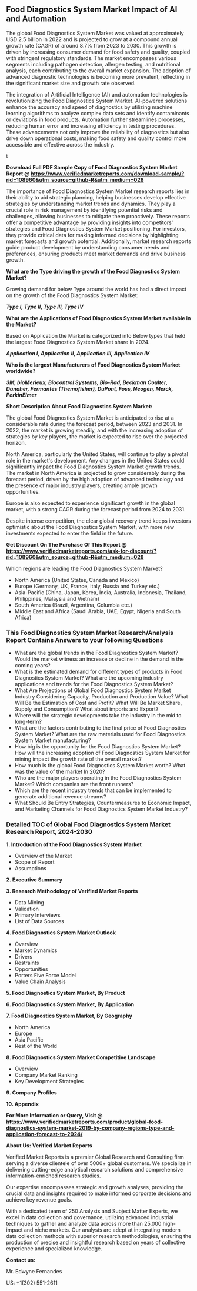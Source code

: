 <h2>Food Diagnostics System Market Impact of AI and Automation</h2><p>The global Food Diagnostics System Market was valued at approximately USD 2.5 billion in 2022 and is projected to grow at a compound annual growth rate (CAGR) of around 8.7% from 2023 to 2030. This growth is driven by increasing consumer demand for food safety and quality, coupled with stringent regulatory standards. The market encompasses various segments including pathogen detection, allergen testing, and nutritional analysis, each contributing to the overall market expansion. The adoption of advanced diagnostic technologies is becoming more prevalent, reflecting in the significant market size and growth rate observed.</p><p>The integration of Artificial Intelligence (AI) and automation technologies is revolutionizing the Food Diagnostics System Market. AI-powered solutions enhance the accuracy and speed of diagnostics by utilizing machine learning algorithms to analyze complex data sets and identify contaminants or deviations in food products. Automation further streamlines processes, reducing human error and increasing efficiency in testing procedures. These advancements not only improve the reliability of diagnostics but also drive down operational costs, making food safety and quality control more accessible and effective across the industry.</p>t</p><p id="" class=""><strong>Download Full PDF Sample Copy of Food Diagnostics System Market Report @ <a href="https://www.verifiedmarketreports.com/download-sample/?rid=108960&utm_source=github-R&utm_medium=028" target="_blank">https://www.verifiedmarketreports.com/download-sample/?rid=108960&utm_source=github-R&utm_medium=028</a></strong></p><p>The importance of&nbsp;Food Diagnostics System Market research reports lies in their ability to aid strategic planning, helping businesses develop effective strategies by understanding market trends and dynamics. They play a crucial role in risk management by identifying potential risks and challenges, allowing businesses to mitigate them proactively. These reports offer a competitive advantage by providing insights into competitors' strategies and Food Diagnostics System Market positioning. For investors, they provide critical data for making informed decisions by highlighting market forecasts and growth potential. Additionally, market research reports guide product development by understanding consumer needs and preferences, ensuring products meet market demands and drive business growth.</p><p><strong>What are the&nbsp;Type driving the growth of the Food Diagnostics System Market?</strong></p><p id="" class="">Growing demand for below Type around the world has had a direct impact on the growth of the Food Diagnostics System Market:</p><em><strong>Type I, Type II, Type III, Type IV</strong></em></p><strong>What are the&nbsp;Applications&nbsp;of Food Diagnostics System Market available in the Market?</strong></p><p id="" class="">Based on Application the Market is categorized into Below types that held the largest Food Diagnostics System Market share In 2024.</p><em><strong>Application I, Application II, Application III, Application IV</strong></em></p><strong>Who is the largest Manufacturers of Food Diagnostics System Market worldwide?</strong></p><p><em><strong>3M, bioMerieux, Biocontrol Systems, Bio-Rad, Beckman Coulter, Danaher, Fermantes (Themofisher), DuPont, Foss, Neogen, Merck, PerkinElmer</strong></em></p><p id="" class=""><strong>Short Description About Food Diagnostics System Market:</strong></p><p>The global Food Diagnostics System Market is anticipated to rise at a considerable rate during the forecast period, between 2023 and 2031. In 2022, the market is growing steadily, and with the increasing adoption of strategies by key players, the market is expected to rise over the projected horizon.</p><p>North America, particularly the United States, will continue to play a pivotal role in the market's development. Any changes in the United States could significantly impact the Food Diagnostics System Market growth trends. The market in North America is projected to grow considerably during the forecast period, driven by the high adoption of advanced technology and the presence of major industry players, creating ample growth opportunities.</p><p>Europe is also expected to experience significant growth in the global market, with a strong CAGR during the forecast period from 2024 to 2031.</p><p>Despite intense competition, the clear global recovery trend keeps investors optimistic about the Food Diagnostics System Market, with more new investments expected to enter the field in the future.</p><p id="" class=""><strong>Get Discount On The Purchase Of This Report @ <a href="https://www.verifiedmarketreports.com/ask-for-discount/?rid=108960&utm_source=github-R&utm_medium=028" target="_blank">https://www.verifiedmarketreports.com/ask-for-discount/?rid=108960&utm_source=github-R&utm_medium=028</a></strong></p>Which regions are leading the Food Diagnostics System Market?</p><ul><li>North America (United States, Canada and Mexico)</li><li>Europe (Germany, UK, France, Italy, Russia and Turkey etc.)</li><li>Asia-Pacific (China, Japan, Korea, India, Australia, Indonesia, Thailand, Philippines, Malaysia and Vietnam)</li><li>South America (Brazil, Argentina, Columbia etc.)</li><li>Middle East and Africa (Saudi Arabia, UAE, Egypt, Nigeria and South Africa)</li></ul><h3 id="" class="">This Food Diagnostics System Market Research/Analysis Report Contains Answers to your following Questions</h3><ul><li>What are the global trends in the Food Diagnostics System Market? Would the market witness an increase or decline in the demand in the coming years?</li><li>What is the estimated demand for different types of products in Food Diagnostics System Market? What are the upcoming industry applications and trends for the Food Diagnostics System Market?</li><li>What Are Projections of Global Food Diagnostics System Market Industry Considering Capacity, Production and Production Value? What Will Be the Estimation of Cost and Profit? What Will Be Market Share, Supply and Consumption? What about imports and Export?</li><li>Where will the strategic developments take the industry in the mid to long-term?</li><li>What are the factors contributing to the final price of Food Diagnostics System Market? What are the raw materials used for Food Diagnostics System Market manufacturing?</li><li>How big is the opportunity for the Food Diagnostics System Market? How will the increasing adoption of Food Diagnostics System Market for mining impact the growth rate of the overall market?</li><li>How much is the global Food Diagnostics System Market worth? What was the value of the market In 2020?</li><li>Who are the major players operating in the Food Diagnostics System Market? Which companies are the front runners?</li><li>Which are the recent industry trends that can be implemented to generate additional revenue streams?</li><li>What Should Be Entry Strategies, Countermeasures to Economic Impact, and Marketing Channels for Food Diagnostics System Market Industry?</li></ul><h3 id="" class="">Detailed TOC of Global Food Diagnostics System Market Research Report, 2024-2030</h3><p id="" class=""><strong>1. Introduction of the Food Diagnostics System Market</strong></p><ul><li>Overview of the Market</li><li>Scope of Report</li><li>Assumptions</li></ul><p id="" class=""><strong>2. Executive Summary</strong></p><p id="" class=""><strong>3. Research Methodology of Verified Market Reports</strong></p><ul><li>Data Mining</li><li>Validation</li><li>Primary Interviews</li><li>List of Data Sources</li></ul><p id="" class=""><strong>4. Food Diagnostics System Market Outlook</strong></p><ul><li>Overview</li><li>Market Dynamics</li><li>Drivers</li><li>Restraints</li><li>Opportunities</li><li>Porters Five Force Model</li><li>Value Chain Analysis</li></ul><p id="" class=""><strong>5. Food Diagnostics System Market, By Product</strong></p><p id="" class=""><strong>6. Food Diagnostics System Market, By Application</strong></p><p id="" class=""><strong>7. Food Diagnostics System Market, By Geography</strong></p><ul><li>North America</li><li>Europe</li><li>Asia Pacific</li><li>Rest of the World</li></ul><p id="" class=""><strong>8. Food Diagnostics System Market Competitive Landscape</strong></p><ul><li>Overview</li><li>Company Market Ranking</li><li>Key Development Strategies</li></ul><p id="" class=""><strong>9. Company Profiles</strong></p><p id="" class=""><strong>10. Appendix</strong></p><p id="" class=""><strong>For More Information or Query, Visit @ <a href="https://www.verifiedmarketreports.com/product/global-food-diagnostics-system-market-2019-by-company-regions-type-and-application-forecast-to-2024/" target="_blank">https://www.verifiedmarketreports.com/product/global-food-diagnostics-system-market-2019-by-company-regions-type-and-application-forecast-to-2024/</a></strong></p><p id="" class=""><strong>About Us: Verified Market Reports</strong></p><p id="" class="">Verified Market Reports is a premier Global Research and Consulting firm serving a diverse clientele of over 5000+ global customers. We specialize in delivering cutting-edge analytical research solutions and comprehensive information-enriched research studies.</p><p id="" class="">Our expertise encompasses strategic and growth analyses, providing the crucial data and insights required to make informed corporate decisions and achieve key revenue goals.</p><p id="" class="">With a dedicated team of 250 Analysts and Subject Matter Experts, we excel in data collection and governance, utilizing advanced industrial techniques to gather and analyze data across more than 25,000 high-impact and niche markets. Our analysts are adept at integrating modern data collection methods with superior research methodologies, ensuring the production of precise and insightful research based on years of collective experience and specialized knowledge.</p><p id="" class=""><strong>Contact us:</strong></p><p id="" class="">Mr. Edwyne Fernandes</p><p id="" class="">US: +1(302) 551-2611</p>
